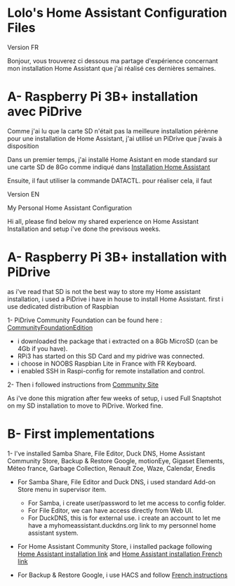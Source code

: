 # Lolo's Home Assistant Configuration Files

Version FR

Bonjour, vous trouverez ci dessous ma partage d'expérience concernant mon installation Home Assistant que j'ai réalisé ces dernières semaines.

# A- Raspberry Pi 3B+ installation avec PiDrive
Comme j'ai lu que la carte SD n'était pas la meilleure installation pérènne pour une installation de Home Assistant, j'ai utilisé un PiDrive que j'avais à disposition

Dans un premier temps, j'ai installé Home Asistant en mode standard sur une carte SD de 8Go comme indiqué dans [Installation Home Assistant](https://hacf.fr/installer-et-regler-home-assistant-sur-un-raspberry-pi/)

Ensuite, il faut utiliser la commande DATACTL. pour réaliser cela, il faut





Version EN

My Personal Home Assistant Configuration

Hi all, please find below my shared experience on Home Assistant Installation and setup i've done the previsous weeks.

# A- Raspberry Pi 3B+ installation with PiDrive
as i've read that SD is not the best way to store my Home assistant installation, i used a PiDrive i have in house to install Home Assistant.
first i use dedicated distribution of Raspbian

1- PiDrive Community Foundation can be found here : [CommunityFoundationEdition](https://github.com/PiDrive/CommunityFoundationEdition)

- i downloaded the package that i extracted on a 8Gb MicroSD (can be 4Gb if you have).
- RPi3 has started on this SD Card and my pidrive was connected.
- i choose in NOOBS Raspbian Lite in France with FR Keyboard.
- i enabled SSH in Raspi-config for remote installation and control.

2- Then i followed instructions from [Community Site](https://community.home-assistant.io/t/installing-home-assistant-supervised-on-a-raspberry-pi-with-debian-10/247116)

As i've done this migration after few weeks of setup, i used Full Snaptshot on my SD installation to move to PiDrive. Worked fine.

# B- First implementations

1- I've installed Samba Share, File Editor, Duck DNS, Home Assistant Community Store, Backup & Restore Google, motionEye, Gigaset Elements, Méteo france, Garbage Collection, Renault Zoe, Waze, Calendar, Enedis

- For Samba Share, File Editor and Duck DNS, i used standard Add-on Store menu in supervisor item. 
  - For Samba, i create user/password to let me access to config folder.
  - For File Editor, we can have access directly from Web UI.
  - For DuckDNS, this is for external use. i create an account to let me have a myhomeassistant.duckdns.org link to my personnel home assistant system.

- For Home Assistant Community Store, i installed package following [Home Assistant installation link](https://hacs.xyz/docs/installation/manual) and [Home Assistant installation French link](https://hacf.fr/installer-ajouter-integrations-customisations-avec-hacs/)

- For Backup & Restore Google, i use HACS and follow [French instructions](https://hacf.fr/sauvegarder-votre-home-assistant-sur-le-cloud-google/)

